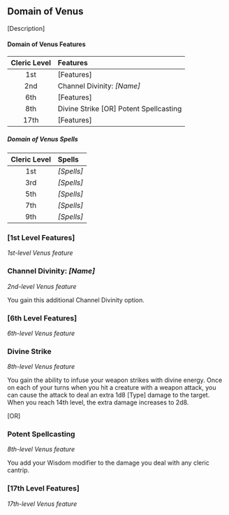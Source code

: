 ## Domain of Venus

[Description]

#### Domain of Venus Features

| Cleric Level | Features                               |
| :----------: | :------------------------------------- |
|     1st      | [Features]                             |
|     2nd      | Channel Divinity: _[Name]_             |
|     6th      | [Features]                             |
|     8th      | Divine Strike [OR] Potent Spellcasting |
|     17th     | [Features]                             |

##### Domain of Venus Spells

| Cleric Level | Spells     |
| :----------: | :--------- |
|     1st      | _[Spells]_ |
|     3rd      | _[Spells]_ |
|     5th      | _[Spells]_ |
|     7th      | _[Spells]_ |
|     9th      | _[Spells]_ |

### [1st Level Features]

_1st-level Venus feature_

### Channel Divinity: _[Name]_

_2nd-level Venus feature_

You gain this additional Channel Divinity option.

### [6th Level Features]

_6th-level Venus feature_

### Divine Strike

_8th-level Venus feature_

You gain the ability to infuse your weapon strikes with divine energy. Once on each of your turns when you hit a creature with a weapon attack, you can cause the attack to deal an extra 1d8 [Type] damage to the target. When you reach 14th level, the extra damage increases to 2d8.

[OR]

### Potent Spellcasting

_8th-level Venus feature_

You add your Wisdom modifier to the damage you deal with any cleric cantrip.

### [17th Level Features]

_17th-level Venus feature_
